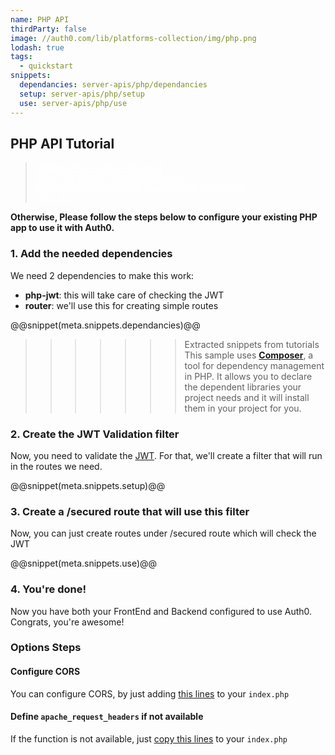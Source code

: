```yaml
---
name: PHP API
thirdParty: false
image: //auth0.com/lib/platforms-collection/img/php.png
lodash: true
tags:
  - quickstart
snippets:
  dependancies: server-apis/php/dependancies
  setup: server-apis/php/setup
  use: server-apis/php/use
---
```


## PHP API Tutorial

<div class="package">
  <blockquote>
    <a href="/auth0-PHP/master/create-package?path=examples/basic-api&type=server@@account.clientParam@@" class="btn btn-lg btn-success btn-package" style="text-transform: uppercase; color: white">
      <span style="display: block">Download a Seed project</span>
      <% if (account.userName) { %>
      <span class="smaller" style="display:block; font-size: 11px">with your Auth0 API Keys already set and configured</span>
      <% } %>
    </a>
  </blockquote>
</div>

**Otherwise, Please follow the steps below to configure your existing PHP app to use it with Auth0.**

### 1. Add the needed dependencies

We need 2 dependencies to make this work:

* **php-jwt**: this will take care of checking the JWT
* **router**: we'll use this for creating simple routes

@@snippet(meta.snippets.dependancies)@@

>>>>>>> Extracted snippets from tutorials
> This sample uses **[Composer](https://getcomposer.org/doc/00-intro.md)**, a tool for dependency management in PHP. It allows you to declare the dependent libraries your project needs and it will install them in your project for you.

### 2. Create the JWT Validation filter

Now, you need to validate the [JWT](/jwt). For that, we'll create a filter that will run in the routes we need.

@@snippet(meta.snippets.setup)@@

### 3. Create a /secured route that will use this filter

Now, you can just create routes under /secured route which will check the JWT

@@snippet(meta.snippets.use)@@

### 4. You're done!

Now you have both your FrontEnd and Backend configured to use Auth0. Congrats, you're awesome!

### Options Steps
#### Configure CORS

You can configure CORS, by just adding [this lines](https://github.com/auth0/auth0-PHP/blob/master/examples/basic-api/index.php#L45-L54) to your `index.php`

#### Define `apache_request_headers` if not available

If the function is not available, just [copy this lines](https://github.com/auth0/auth0-PHP/blob/master/examples/basic-api/index.php#L8-L29) to your `index.php`

